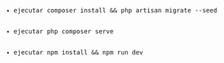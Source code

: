 <div>
    <p>
    <pre>
        <ul>
            <li>ejecutar composer install && php artisan migrate --seed</li>
            <li>ejecutar php composer serve</li>
            <li>ejecutar npm install && npm run dev</li>
        </ul>
    </pre>
    </p> 
</div>  